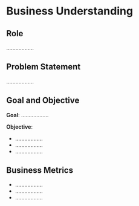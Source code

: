 # Business Understanding

## Role

..................

## Problem Statement

..................

## Goal and Objective

**Goal**: ..................

**Objective**:

- ..................
- ..................
- ..................

## Business Metrics

- ..................
- ..................
- ..................